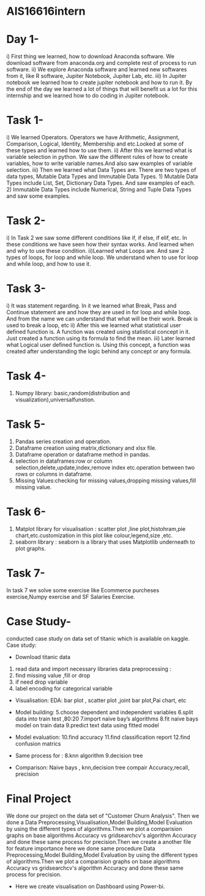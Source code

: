 # AIS16616intern
# Day 1-

i) First thing we learned, how to download Anaconda software. We download software from anaconda.org and complete rest of process to run software.
ii) We explore Anaconda software and learned new softwares from it, like R software, Jupiter Notebook, Jupiter Lab, etc. 
iii) In Jupiter notebook we learned how to create jupiter notebook and how to run it.
     By the end of the day we learned a lot of things that will benefit us a lot for this internship and we learned how to do coding in Jupiter notebook.

# Task 1-

 i) We learned  Operators. Operators we have Arithmetic, Assignment, Comparison, Logical, Identity, Membership and etc.Looked at some of these types and learned how to use         them.
 ii) After this we learned what is variable selection in python. We saw the different rules of how to create variables, how to write variable names.And also saw examples            of variable selection.
 iii) Then we learned what Data Types are. There are two types of data types, Mutable Data Types and Immutable Data Types. 1) Mutable Data Types include List, Set, 
      Dictionary Data Types. And saw examples of each. 2) Immutable Data Types include Numerical, String and Tuple Data Types and saw some examples.

# Task 2-

i) In Task 2 we saw some different conditions like if, if else, if elif, etc. In these conditions we have seen how their syntax works. And learned when and why to use these condition.
 ii)Learned what Loops are. And saw 2 types of loops, for loop and while loop. We understand when to use for loop and while loop, and how to use it.

# Task 3-

i) It was statement regarding. In it we learned what Break, Pass and Continue statement are and how they are used in for loop and while loop. And from the name we can understand that what will be their work. Break is used to break a loop, etc
 ii) After this we learned what statistical user defined function is. A function was created using statistical concept in it. Just created a function using its formula to find the mean.
 iii) Later learned what Logical user defined function is. Using this concept, a function was created after understanding the logic behind any concept or any formula.

# Task 4-

1. Numpy library: basic,random(distribution and visualization),universalfunstion.

# Task 5-

1. Pandas series creation and operation.
2. Dataframe creation using matrix,dictionary and xlsx file.
3. Dataframe operation or dataframe method in pandas.
4. selection in dataframes:row or column selection,delete,update,index,remove index etc.operation between two rows or columns in dataframe.
5. Missing Values:checking for missing values,dropping missing values,fill missing value.

# Task 6-

1. Matplot library for visualisation : scatter plot ,line plot,histohram,pie chart,etc.customization in this plot like colour,legend,size ,etc.
2. seaborn library : seaborn is a library that uses Matplotlib underneath to plot graphs.

# Task 7-

 In task 7 we solve some exercise like Ecommerce purcheses exercise,Numpy exercise and SF Salaries Exercise.

 # Case Study-

 conducted case study on data set of titanic which is available on kaggle.
Case study:

* Download titanic data
1. read data and import necessary libraries 
 data preprocessing : 
2. find missing value ,fill or drop
3. if need drop variable 
4. label encoding for categorical variable 

* Visualisation:
 EDA: bar plot , scatter plot ,joint bar plot,Pai chart, etc

* Model building:
5.choose dependent and independent variables
6.split data into train test ,80:20
7.import naive bay’s algorithms 
8.fit naive bays model on train data
9.predict text data using fitted model

* Model evaluation: 
10.find accuracy 
11.find classification report 
12.find confusion matrics 

* Same process for :
8.knn algorithm 
9.decision tree

* Comparison:
Naive bays , knn,decision tree compair 
Accuracy,recall, precision

 # Final Project
  We done our project on the data set of "Customer Churn Analysis".
   Then we done a Data Preprocessing,Visualisation,Model Building,Model Evaluation by using the different types of algorithms.Then we plot a comparision graphs on base algorithms Accuracy vs gridsearchcv's algorithm Accuracy and done these same process for precision.Then we create a another file for feature importance here we done same procedure Data Preprocessing,Model Building,Model Evaluation by using the different types of algorithms.Then we plot a comparision graphs on base algorithms Accuracy vs gridsearchcv's algorithm Accuracy and done these same process for precision.

* Here we create visualisation on Dashboard using Power-bi.

    
  
